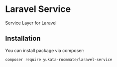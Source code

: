 # Laravel Service

Service Layer for Laravel

## Installation

You can install package via composer:

```
composer require yukata-roommate/laravel-service
```
